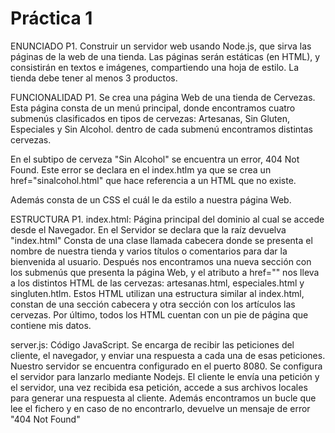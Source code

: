 # Práctica 1

ENUNCIADO P1.
Construir un servidor web usando Node.js, que sirva las páginas de la web de una tienda.
Las páginas serán estáticas (en HTML), y consistirán en textos e imágenes, compartiendo una hoja de estilo.
La tienda debe tener al menos 3 productos.

FUNCIONALIDAD P1.
Se crea una página Web de una tienda de Cervezas.
Esta página consta de un menú principal, donde encontramos cuatro submenús clasificados
en tipos de cervezas: Artesanas, Sin Gluten, Especiales y Sin Alcohol. dentro de cada submenú encontramos distintas cervezas.

En el subtipo de cerveza "Sin Alcohol" se encuentra un error, 404 Not Found.
Este error se declara en el index.htlm ya que se crea un href="sinalcohol.html" que hace referencia a un HTML que no existe.

Además consta de un CSS el cuál le da estilo a nuestra página Web.

ESTRUCTURA P1.
index.html: Página principal del dominio al cual se accede desde el Navegador. En el Servidor se declara que la raíz devuelva "index.html"
Consta de una clase llamada cabecera donde se presenta el nombre de nuestra tienda y varios títulos o comentarios para dar la bienvenida al usuario.
Después nos encontramos una nueva sección con los submenús que presenta la página Web, y el atributo a href="" nos lleva a los distintos HTML de las cervezas: artesanas.html, especiales.html y singluten.htlm. Estos HTML utilizan una estructura similar al index.html, constan de una sección cabecera y otra sección con los artículos las cervezas.
Por último, todos los HTML cuentan con un pie de página que contiene mis datos.

server.js: Código JavaScript. Se encarga de recibir las peticiones del cliente, el navegador, y enviar una respuesta a cada una de esas peticiones.
Nuestro servidor se encuentra configurado en el puerto 8080.
Se configura el servidor para lanzarlo mediante Nodejs. El cliente le envía una petición y el servidor, una vez recibida esa petición, accede a sus archivos locales para generar una respuesta al cliente.
Además encontramos un bucle que lee el fichero y en caso de no encontrarlo, devuelve un mensaje de error "404 Not Found"

